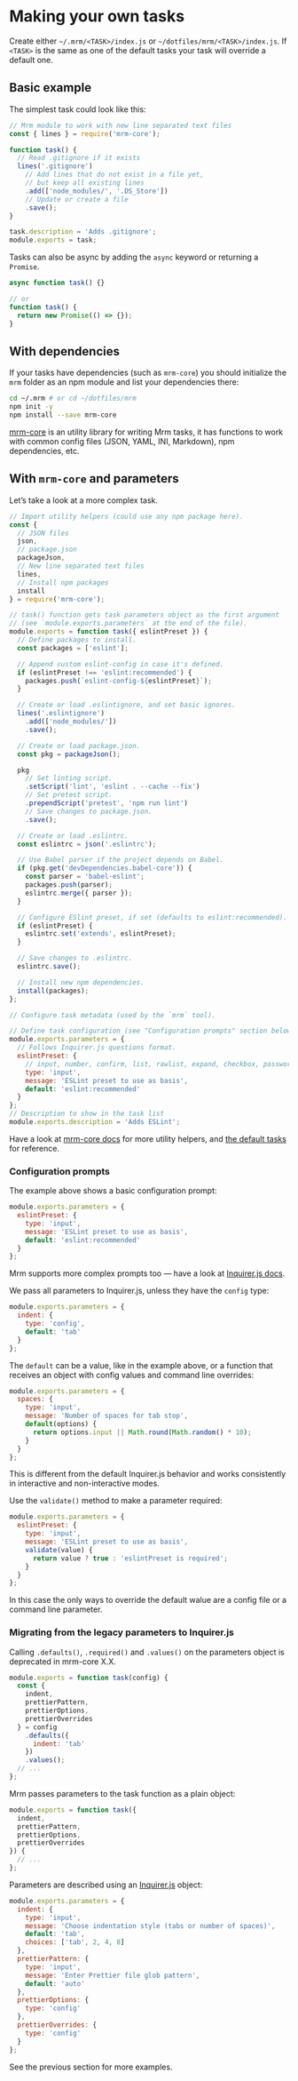 <!-- Making tasks -->

# Making your own tasks

Create either `~/.mrm/<TASK>/index.js` or `~/dotfiles/mrm/<TASK>/index.js`. If `<TASK>` is the same as one of the default tasks your task will override a default one.

## Basic example

The simplest task could look like this:

```js
// Mrm module to work with new line separated text files
const { lines } = require('mrm-core');

function task() {
  // Read .gitignore if it exists
  lines('.gitignore')
    // Add lines that do not exist in a file yet,
    // but keep all existing lines
    .add(['node_modules/', '.DS_Store'])
    // Update or create a file
    .save();
}

task.description = 'Adds .gitignore';
module.exports = task;
```

Tasks can also be async by adding the `async` keyword or returning a `Promise`.

```js
async function task() {}

// or
function task() {
  return new Promise(() => {});
}
```

## With dependencies

If your tasks have dependencies (such as `mrm-core`) you should initialize the `mrm` folder as an npm module and list your dependencies there:

```bash
cd ~/.mrm # or cd ~/dotfiles/mrm
npm init -y
npm install --save mrm-core
```

[mrm-core](https://github.com/sapegin/mrm/tree/master/packages/mrm-core) is an utility library for writing Mrm tasks, it has functions to work with common config files (JSON, YAML, INI, Markdown), npm dependencies, etc.

## With `mrm-core` and parameters

Let’s take a look at a more complex task.

```js
// Import utility helpers (could use any npm package here).
const {
  // JSON files
  json,
  // package.json
  packageJson,
  // New line separated text files
  lines,
  // Install npm packages
  install
} = require('mrm-core');

// task() function gets task parameters object as the first argument
// (see `module.exports.parameters` at the end of the file).
module.exports = function task({ eslintPreset }) {
  // Define packages to install.
  const packages = ['eslint'];

  // Append custom eslint-config in case it's defined.
  if (eslintPreset !== 'eslint:recommended') {
    packages.push(`eslint-config-${eslintPreset}`);
  }

  // Create or load .eslintignore, and set basic ignores.
  lines('.eslintignore')
    .add(['node_modules/'])
    .save();

  // Create or load package.json.
  const pkg = packageJson();

  pkg
    // Set linting script.
    .setScript('lint', 'eslint . --cache --fix')
    // Set pretest script.
    .prependScript('pretest', 'npm run lint')
    // Save changes to package.json.
    .save();

  // Create or load .eslintrc.
  const eslintrc = json('.eslintrc');

  // Use Babel parser if the project depends on Babel.
  if (pkg.get('devDependencies.babel-core')) {
    const parser = 'babel-eslint';
    packages.push(parser);
    eslintrc.merge({ parser });
  }

  // Configure ESlint preset, if set (defaults to eslint:recommended).
  if (eslintPreset) {
    eslintrc.set('extends', eslintPreset);
  }

  // Save changes to .eslintrc.
  eslintrc.save();

  // Install new npm dependencies.
  install(packages);
};

// Configure task metadata (used by the `mrm` tool).

// Define task configuration (see "Configuration prompts" section below for details)
module.exports.parameters = {
  // Follows Inquirer.js questions format.
  eslintPreset: {
    // input, number, confirm, list, rawlist, expand, checkbox, password, editor
    type: 'input',
    message: 'ESLint preset to use as basis',
    default: 'eslint:recommended'
  }
};
// Description to show in the task list
module.exports.description = 'Adds ESLint';
```

Have a look at [mrm-core docs](https://github.com/sapegin/mrm/tree/master/packages/mrm-core#api) for more utility helpers, and [the default tasks](../Readme.md#tasks) for reference.

### Configuration prompts

The example above shows a basic configuration prompt:

```js
module.exports.parameters = {
  eslintPreset: {
    type: 'input',
    message: 'ESLint preset to use as basis',
    default: 'eslint:recommended'
  }
};
```

Mrm supports more complex prompts too — have a look at [Inquirer.js docs](https://github.com/SBoudrias/Inquirer.js#objects).

We pass all parameters to Inquirer.js, unless they have the `config` type:

```js
module.exports.parameters = {
  indent: {
    type: 'config',
    default: 'tab'
  }
};
```

The `default` can be a value, like in the example above, or a function that receives an object with config values and command line overrides:

```js
module.exports.parameters = {
  spaces: {
    type: 'input',
    message: 'Number of spaces for tab stop',
    default(options) {
      return options.input || Math.round(Math.random() * 10);
    }
  }
};
```

This is different from the default Inquirer.js behavior and works consistently in interactive and non-interactive modes.

Use the `validate()` method to make a parameter required:

```js
module.exports.parameters = {
  eslintPreset: {
    type: 'input',
    message: 'ESLint preset to use as basis',
    validate(value) {
      return value ? true : 'eslintPreset is required';
    }
  }
};
```

In this case the only ways to override the default walue are a config file or a command line parameter.

### Migrating from the legacy parameters to Inquirer.js

Calling `.defaults()`, `.required()` and `.values()` on the parameters object is deprecated in mrm-core X.X.

```js
module.exports = function task(config) {
  const {
    indent,
    prettierPattern,
    prettierOptions,
    prettierOverrides
  } = config
    .defaults({
      indent: 'tab'
    })
    .values();
  // ...
};
```

Mrm passes parameters to the task function as a plain object:

```js
module.exports = function task({
  indent,
  prettierPattern,
  prettierOptions,
  prettierOverrides
}) {
  // ...
};
```

Parameters are described using an [Inquirer.js](https://github.com/SBoudrias/Inquirer.js#objects) object:

```js
module.exports.parameters = {
  indent: {
    type: 'input',
    message: 'Choose indentation style (tabs or number of spaces)',
    default: 'tab',
    choices: ['tab', 2, 4, 8]
  },
  prettierPattern: {
    type: 'input',
    message: 'Enter Prettier file glob pattern',
    default: 'auto'
  },
  prettierOptions: {
    type: 'config'
  },
  prettierOverrides: {
    type: 'config'
  }
};
```

See the previous section for more examples.
